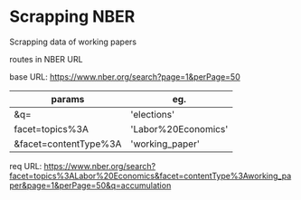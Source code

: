# Scrapping NBER

Scrapping data of working papers

routes in NBER URL

base URL: https://www.nber.org/search?page=1&perPage=50

| params | eg.|
|--------|----|
| &q= | 'elections' |
| facet=topics%3A | 'Labor%20Economics' | 
| &facet=contentType%3A | 'working_paper' |

req URL: https://www.nber.org/search?facet=topics%3ALabor%20Economics&facet=contentType%3Aworking_paper&page=1&perPage=50&q=accumulation